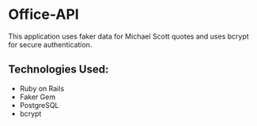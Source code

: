 # Office-API

This application uses faker data for Michael Scott quotes and uses bcrypt for secure authentication.

## Technologies Used:

- Ruby on Rails
- Faker Gem
- PostgreSQL
- bcrypt
